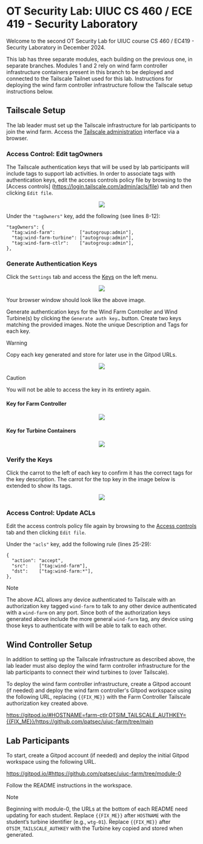 # OT Security Lab: UIUC CS 460 / ECE 419 - Security Laboratory

Welcome to the second OT Security Lab for UIUC course CS 460 / EC419 - Security
Laboratory in December 2024.

This lab has three separate modules, each building on the previous one, in
separate branches. Modules 1 and 2 rely on wind farm controller infrastructure
containers present in this branch to be deployed and connected to the Tailscale
Tailnet used for this lab. Instructions for deploying the wind farm controller
infrastructure follow the Tailscale setup instructions below.

## Tailscale Setup

The lab leader must set up the Tailscale infrastructure for lab participants to
join the wind farm. Access the [Tailscale
administration](https://login.tailscale.com/admin/) interface via a browser.

### Access Control: Edit tagOwners

The Tailscale authentication keys that will be used by lab participants will
include tags to support lab activities. In order to associate tags with
authentication keys, edit the access controls policy file by browsing to the
[Access controls] (https://login.tailscale.com/admin/acls/file) tab and then
clicking `Edit file`.

<p align="center">
  <img src="images/06-edit_ac-file.png" />
</p>

Under the `"tagOwners"` key, add the following (see lines 8-12):

```
"tagOwners": {
  "tag:wind-farm":         ["autogroup:admin"],
  "tag:wind-farm-turbine": ["autogroup:admin"],
  "tag:wind-farm-ctlr":    ["autogroup:admin"],
},
```

### Generate Authentication Keys

Click the `Settings` tab and access the
[Keys](https://login.tailscale.com/admin/settings/keys) on the left menu.

<p align="center">
  <img src="images/01-manage_keys.png" />
</p>

Your browser window should look like the above image.

Generate authentication keys for the Wind Farm Controller and Wind Turbine(s) by 
clicking the `Generate auth key…` button. Create two keys matching the provided 
images. Note the unique Description and Tags for each key.

> [!WARNING]
> Copy each key generated and store for later use in the Gitpod URLs.

<p align="center">
  <img src="images/04-copy_keys.png" />
</p>

> [!CAUTION]
> You will not be able to access the key in its entirety again.

#### Key for Farm Controller

<p align="center">
  <img src="images/02-controller_key.png" />
</p>

#### Key for Turbine Containers

<p align="center">
  <img src="images/03-turbine_key.png" />
</p>

### Verify the Keys

Click the carrot to the left of each key to confirm it has the correct tags for 
the key description. The carrot for the top key in the image below is extended 
to show its tags.

<p align="center">
  <img src="images/05-verify_keys.png" />
</p>

### Access Control: Update ACLs

Edit the access controls policy file again by browsing to the [Access
controls](https://login.tailscale.com/admin/acls/file) tab and then clicking
`Edit file`.

Under the `"acls"` key, add the following rule (lines 25-29):

```
{
  "action": "accept",
  "src":    ["tag:wind-farm"],
  "dst":    ["tag:wind-farm:*"],
},
```

> [!NOTE]
> The above ACL allows any device authenticated to Tailscale with an
> authorization key tagged `wind-farm` to talk to any other device authenticated
> with a `wind-farm` on any port. Since both of the authorization keys generated
> above include the more general `wind-farm` tag, any device using those keys to
> authenticate with will be able to talk to each other.

## Wind Controller Setup

In addition to setting up the Tailscale infrastructure as described above, the
lab leader must also deploy the wind farm controller infrastructure for the lab
participants to connect their wind turbines to (over Tailscale).

To deploy the wind farm controller infrastructure, create a Gitpod account (if
needed) and deploy the wind farm controller's Gitpod workspace using the
following URL, replacing `{{FIX_ME}}` with the Farm Controller Tailscale
authorization key created above.

https://gitpod.io/#HOSTNAME=farm-ctlr,OTSIM_TAILSCALE_AUTHKEY={{FIX_ME}}/https://github.com/patsec/uiuc-farm/tree/main

## Lab Participants

To start, create a Gitpod account (if needed) and deploy the initial Gitpod
workspace using the following URL.

https://gitpod.io/#https://github.com/patsec/uiuc-farm/tree/module-0

Follow the README instructions in the workspace.

> [!NOTE]  
> Beginning with module-0, the URLs at the bottom of each README need updating
> for each student. Replace `{{FIX_ME}}` after `HOSTNAME` with the student’s
> turbine identifier (e.g., `wtg-01`). Replace `{{FIX_ME}}` after
> `OTSIM_TAILSCALE_AUTHKEY` with the Turbine key copied and stored when
> generated.
